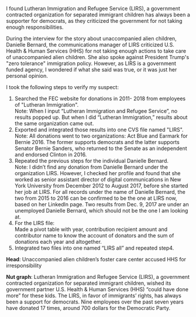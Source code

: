 I found Lutheran Immigration and Refugee Service (LIRS), a government contracted organization for separated immigrant children has always been a supporter for democrats, as they criticized the government for not taking enough responsibilities.

During the interview for the story about unaccompanied alien children, Danielle Bernard, the communications manager of LIRS criticized U.S. Health & Human Services (HHS) for not taking enough actions to take care of unaccompanied alien children. She also spoke against President Trump's "zero tolerance" immigration policy. However, as LIRS is a government funded agency, I wondered if what she said was true, or it was just her personal opinion. 

I took the following steps to verify my suspect:
1.	Searched the FEC website for donations in 2011- 2018 from employees of "Lutheran Immigration".  
Note: When I input “Lutheran Immigration and Refugee Service”, no results popped up. But when I did “Lutheran Immigration,” results about the same organization came out.   
2.	Exported and integrated those results into one CVS file named "LIRS".  
Note: All donations went to two organizations: Act Blue and Earmark for Bernie 2016. The former supports democrats and the latter supports Senator Bernie Sanders, who returned to the Senate as an independent and endorsed Clinton in 2016.  
3.	Repeated the previous steps for the individual Danielle Bernard.  
Note: I didn’t find any donation from Danielle Bernard under the organization LIRS. However, I checked her profile and found that she worked as senior assistant director of digital communications in New York University from December 2012 to August 2017, before she started her job at LIRS. For all records under the name of Danielle Bernard, the two from 2015 to 2016 can be confirmed to be the one at LIRS now, based on her LinkedIn page. Two results from Dec. 9, 2017 are under an unemployed Danielle Bernard, which should not be the one I am looking at.   
4.	For the LIRS file:  
Made a pivot table with year, contribution recipient amount and contributor name to know the account of donators and the sum of donations each year and altogether.
5.	Integrated two files into one named “LIRS all” and repeated step4. 

**Head**: Unaccompanied alien children’s foster care center accused HHS for irresponsibility  

**Nut graph**: Lutheran Immigration and Refugee Service (LIRS), a government contracted organization for separated immigrant children, wished its government partner U.S. Health & Human Services (HHS) “could have done more” for these kids. 
The LIRS, in favor of immigrants’ rights, has always been a support for democrats. Nine employees over the past seven years have donated 17 times, around 700 dollars for the Democratic Party.
